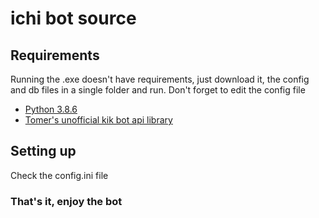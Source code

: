 # ichi bot source

## Requirements
Running the .exe doesn't have requirements, just download it, the config and db files in a single folder and run. Don't forget to edit the config file
- [Python 3.8.6](https://www.python.org/downloads/release/python-386/)
- [Tomer's unofficial kik bot api library](https://travis-ci.org/joemccann/dillinger.svg?branch=master)

## Setting up
Check the config.ini file

### That's it, enjoy the bot
